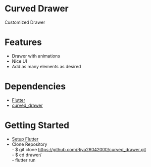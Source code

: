 # Curved Drawer

Customized Drawer



# Features

- Drawer with animations
- Nice UI
- Add as many elements as desired



# Dependencies

- [Flutter](https://flutter.dev/)
- [curved_drawer](https://pub.dev/packages/curved_drawer)



# Getting Started

- [Setup Flutter](https://flutter.dev/docs/get-started/install)
- Clone Repository<br>
      - $ git clone https://github.com/Riya28042000/curved_drawer.git<br>
      - $ cd drawer/<br>
      - flutter run<br>
      
      
      
